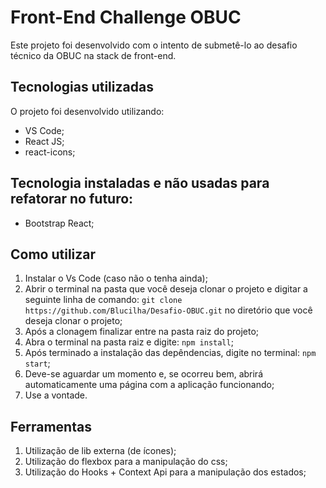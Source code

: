 # Front-End Challenge OBUC
Este projeto foi desenvolvido com o intento de submetê-lo ao desafio técnico da OBUC na stack de front-end.

## Tecnologias utilizadas
O projeto foi desenvolvido utilizando:
- VS Code;
- React JS;
- react-icons;

## Tecnologia instaladas e não usadas para refatorar no futuro:
- Bootstrap React;

## Como utilizar
1. Instalar o Vs Code (caso não o tenha ainda);
2. Abrir o terminal na pasta que você deseja clonar o projeto e digitar a seguinte linha de comando:
    `git clone https://github.com/Blucilha/Desafio-OBUC.git`
    no diretório que você deseja clonar o projeto;
3. Após a clonagem finalizar entre na pasta raiz do projeto;
4. Abra o terminal na pasta raiz e digite:
    `npm install`;
5. Após terminado a instalação das depêndencias, digite no terminal:
    `npm start`;
6. Deve-se aguardar um momento e, se ocorreu bem, abrirá automaticamente uma página com a aplicação funcionando;
7. Use a vontade.

## Ferramentas
1. Utilização de lib externa (de ícones);
2. Utilização do flexbox para a manipulação do css;
3. Utilização do Hooks + Context Api para a manipulação dos estados;
